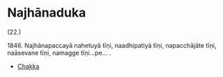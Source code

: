 

# Najhānaduka






(22.)

1846\. Najhānapaccayā nahetuyā tīṇi, naadhipatiyā tīṇi, napacchājāte tīṇi, naāsevane tīṇi, namagge tīṇi…pe… .

* [Chakka](Najhanaduka/Chakka.md)



